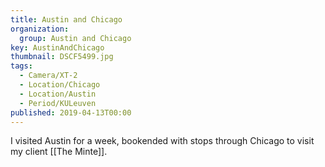 ```yaml
---
title: Austin and Chicago
organization: 
  group: Austin and Chicago
key: AustinAndChicago
thumbnail: DSCF5499.jpg
tags:
  - Camera/XT-2
  - Location/Chicago
  - Location/Austin
  - Period/KULeuven
published: 2019-04-13T00:00
---
```

I visited Austin for a week, bookended with stops through Chicago to visit my client [[The Minte]].
<!-- TODO Wil: add link once the case study exists -->
